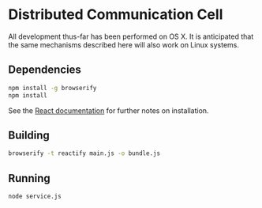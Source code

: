 # Distributed Communication Cell

All development thus-far has been performed on OS X. It is anticipated that the same mechanisms described here will also work on Linux systems.

## Dependencies

```bash
npm install -g browserify
npm install
```

See the [React documentation](http://facebook.github.io/react/docs/getting-started.html#using-react-from-npm) for further notes on installation.

## Building

```bash
browserify -t reactify main.js -o bundle.js
```

## Running

```bash
node service.js
```
